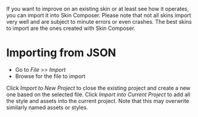 If you want to improve on an existing skin or at least see how it operates, you can import it into Skin Composer. Please note that not all skins import very well and are subject to minute errors or even crashes. The best skins to import are the ones created with Skin Composer.

# Importing from JSON

* Go to *File >> Import*
* Browse for the file to import

Click *Import to New Project* to close the existing project and create a new one based on the selected file. Click *Import into Current Project* to add all the style and assets into the current project. Note that this may overwrite similarly named assets or styles.